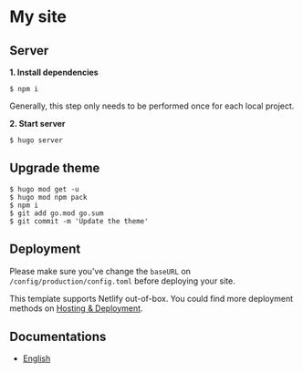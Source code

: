# My site

## Server

**1. Install dependencies**

```shell
$ npm i
```

Generally, this step only needs to be performed once for each local project.

**2. Start server**

```shell
$ hugo server
```

## Upgrade theme

```shell
$ hugo mod get -u
$ hugo mod npm pack
$ npm i
$ git add go.mod go.sum
$ git commit -m 'Update the theme'
```

## Deployment

Please make sure you've change the `baseURL` on `/config/production/config.toml` before deploying your site.

This template supports Netlify out-of-box. You could find more deployment methods on [Hosting & Deployment](https://gohugo.io/hosting-and-deployment/).

## Documentations

- [English](https://hbs.razonyang.com/en)